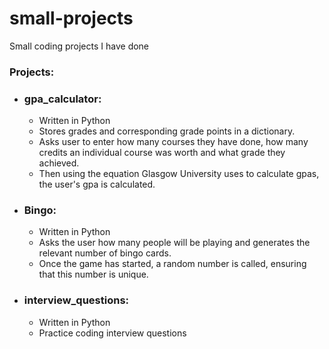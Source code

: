 # small-projects
Small coding projects I have done

### Projects:
  - ### gpa_calculator:
    - Written in Python
    - Stores grades and corresponding grade points in a dictionary.
    - Asks user to enter how many courses they have done, how many credits an individual course was worth and what grade they achieved.
    - Then using the equation Glasgow University uses to calculate gpas, the user's gpa is calculated.

  - ### Bingo:
    - Written in Python
    - Asks the user how many people will be playing and generates the relevant number of bingo cards.
    - Once the game has started, a random number is called, ensuring that this number is unique.
    
  - ### interview_questions:
    - Written in Python
    - Practice coding interview questions
